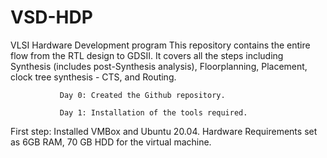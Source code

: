 # VSD-HDP
VLSI Hardware Development program
This repository contains the entire flow from the RTL design to GDSII. It covers all the steps including Synthesis (includes post-Synthesis analysis), Floorplanning, Placement, clock tree synthesis - CTS, and Routing.

               Day 0: Created the Github repository.

               Day 1: Installation of the tools required.

First step: Installed VMBox and Ubuntu 20.04.
Hardware Requirements set as 6GB RAM, 70 GB HDD for the virtual machine.
